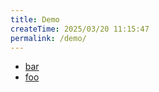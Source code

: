 ```yaml
---
title: Demo
createTime: 2025/03/20 11:15:47
permalink: /demo/
---
```


- [bar](./bar.md)
- [foo](./foo.md)
